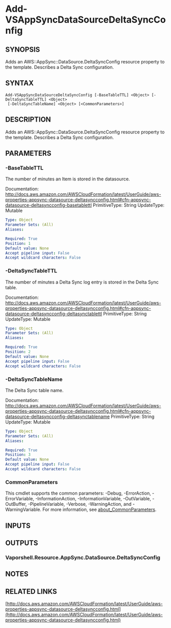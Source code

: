 # Add-VSAppSyncDataSourceDeltaSyncConfig

## SYNOPSIS
Adds an AWS::AppSync::DataSource.DeltaSyncConfig resource property to the template.
Describes a Delta Sync configuration.

## SYNTAX

```
Add-VSAppSyncDataSourceDeltaSyncConfig [-BaseTableTTL] <Object> [-DeltaSyncTableTTL] <Object>
 [-DeltaSyncTableName] <Object> [<CommonParameters>]
```

## DESCRIPTION
Adds an AWS::AppSync::DataSource.DeltaSyncConfig resource property to the template.
Describes a Delta Sync configuration.

## PARAMETERS

### -BaseTableTTL
The number of minutes an Item is stored in the datasource.

Documentation: http://docs.aws.amazon.com/AWSCloudFormation/latest/UserGuide/aws-properties-appsync-datasource-deltasyncconfig.html#cfn-appsync-datasource-deltasyncconfig-basetablettl
PrimitiveType: String
UpdateType: Mutable

```yaml
Type: Object
Parameter Sets: (All)
Aliases:

Required: True
Position: 1
Default value: None
Accept pipeline input: False
Accept wildcard characters: False
```

### -DeltaSyncTableTTL
The number of minutes a Delta Sync log entry is stored in the Delta Sync table.

Documentation: http://docs.aws.amazon.com/AWSCloudFormation/latest/UserGuide/aws-properties-appsync-datasource-deltasyncconfig.html#cfn-appsync-datasource-deltasyncconfig-deltasynctablettl
PrimitiveType: String
UpdateType: Mutable

```yaml
Type: Object
Parameter Sets: (All)
Aliases:

Required: True
Position: 2
Default value: None
Accept pipeline input: False
Accept wildcard characters: False
```

### -DeltaSyncTableName
The Delta Sync table name.

Documentation: http://docs.aws.amazon.com/AWSCloudFormation/latest/UserGuide/aws-properties-appsync-datasource-deltasyncconfig.html#cfn-appsync-datasource-deltasyncconfig-deltasynctablename
PrimitiveType: String
UpdateType: Mutable

```yaml
Type: Object
Parameter Sets: (All)
Aliases:

Required: True
Position: 3
Default value: None
Accept pipeline input: False
Accept wildcard characters: False
```

### CommonParameters
This cmdlet supports the common parameters: -Debug, -ErrorAction, -ErrorVariable, -InformationAction, -InformationVariable, -OutVariable, -OutBuffer, -PipelineVariable, -Verbose, -WarningAction, and -WarningVariable. For more information, see [about_CommonParameters](http://go.microsoft.com/fwlink/?LinkID=113216).

## INPUTS

## OUTPUTS

### Vaporshell.Resource.AppSync.DataSource.DeltaSyncConfig
## NOTES

## RELATED LINKS

[http://docs.aws.amazon.com/AWSCloudFormation/latest/UserGuide/aws-properties-appsync-datasource-deltasyncconfig.html](http://docs.aws.amazon.com/AWSCloudFormation/latest/UserGuide/aws-properties-appsync-datasource-deltasyncconfig.html)

